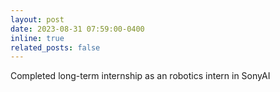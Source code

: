 ```yaml
---
layout: post
date: 2023-08-31 07:59:00-0400
inline: true
related_posts: false
---
```


Completed long-term internship as an robotics intern in SonyAI